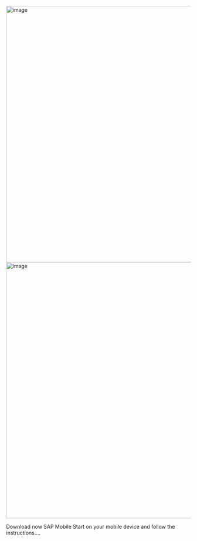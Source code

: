 


<img width="700" alt="image" src="https://github.com/abap2UI5/ext-service_integration/assets/102328295/189af9fa-3034-4283-b154-7d9f7e4a4e62">

<img width="700" alt="image" src="https://github.com/abap2UI5/ext-service_integration/assets/102328295/68d94cc2-3d81-4b17-8a8a-0295cfb9218c">

Download now SAP Mobile Start on your mobile device and follow the instructions....
